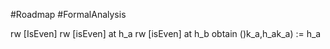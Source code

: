 #Roadmap #FormalAnalysis

rw [IsEven]
rw [isEven] at h_a
rw [isEven] at h_b
obtain ()k_a,h_ak_a) := h_a